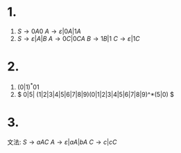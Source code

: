 
# 1. 
1. 
    $S \rightarrow 0 A0$
    $A \rightarrow \varepsilon | 0A|1A$
2. 
    $S \rightarrow \varepsilon|A|B$
    $A \rightarrow 0C|0CA$
    $B \rightarrow 1B|1$
    $C \rightarrow \varepsilon|1C$


    

# 2.
1.
    $(0|1)^*01$
2. 
    $ 0|5| (1|2|3|4|5|6|7|8|9)(0|1|2|3|4|5|6|7|8|9)^*(5|0) $
# 3.
文法:
$S \rightarrow aAC$
$A \rightarrow \varepsilon|aA|bA$
$C \rightarrow c|cC$
